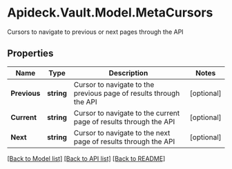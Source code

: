 # Apideck.Vault.Model.MetaCursors
Cursors to navigate to previous or next pages through the API

## Properties

Name | Type | Description | Notes
------------ | ------------- | ------------- | -------------
**Previous** | **string** | Cursor to navigate to the previous page of results through the API | [optional] 
**Current** | **string** | Cursor to navigate to the current page of results through the API | [optional] 
**Next** | **string** | Cursor to navigate to the next page of results through the API | [optional] 

[[Back to Model list]](../README.md#documentation-for-models) [[Back to API list]](../README.md#documentation-for-api-endpoints) [[Back to README]](../README.md)

